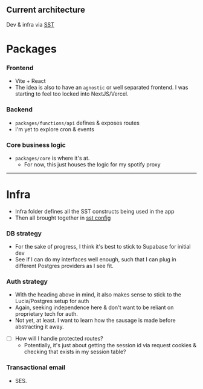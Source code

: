 ## Current architecture
Dev & infra via [SST](https://sst.dev)

# Packages
### Frontend
- Vite + React
- The idea is also to have an `agnostic` or well separated frontend. I was starting to feel too locked into NextJS/Vercel.

### Backend
- `packages/functions/api` defines & exposes routes
- I'm yet to explore cron & events

### Core business logic
- `packages/core` is where it's at.
    - For now, this just houses the logic for my spotify proxy

---

# Infra
- Infra folder defines all the SST constructs being used in the app
- Then all brought together in [sst config](sst.config.ts)

### DB strategy
- For the sake of progress, I think it's best to stick to Supabase for initial dev
- See if I can do my interfaces well enough, such that I can plug in different Postgres providers as I see fit.

### Auth strategy
- With the heading above in mind, it also makes sense to stick to the Lucia/Postgres setup for auth
- Again, seeking independence here & don't want to be reliant on proprietary tech for auth.
- Not yet, at least. I want to learn how the sausage is made before abstracting it away.

- [ ] How will I handle protected routes?
  - Potentially, it's just about getting the session id via request cookies & checking that exists in my session table?

### Transactional email
- SES.